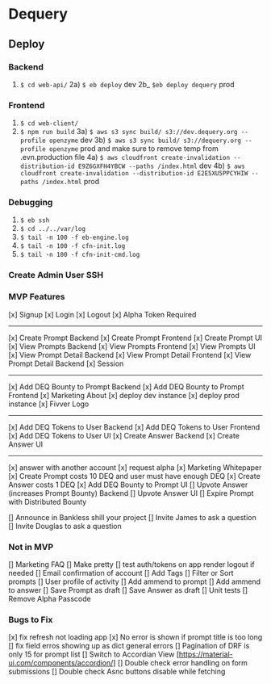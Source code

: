 # Dequery

## Deploy
### Backend
1) ```$ cd web-api/```
2a) ```$ eb deploy``` dev
2b_ ```$eb deploy dequery``` prod

### Frontend
1) ```$ cd web-client/```
2) ```$ npm run build```
3a) ```$ aws s3 sync build/ s3://dev.dequery.org --profile openzyme``` dev
3b) ```$ aws s3 sync build/ s3://dequery.org --profile openzyme``` prod and make sure to remove temp from .evn.production file
4a) ```$ aws cloudfront create-invalidation --distribution-id E9Z6GXFH4YBCW --paths /index.html``` dev
4b) ```$ aws cloudfront create-invalidation --distribution-id E2E5XU5PPCYHIW --paths /index.html``` prod

### Debugging
1) ```$ eb ssh```
2) ```$ cd ../../var/log```
3) ```$ tail -n 100 -f eb-engine.log```
4) ```$ tail -n 100 -f cfn-init.log```
5) ```$ tail -n 100 -f cfn-init-cmd.log```

### Create Admin User SSH


### MVP Features
[x] Signup
[x] Login
[x] Logout
[x] Alpha Token Required

-----
[x] Create Prompt Backend
[x] Create Prompt Frontend
[x] Create Prompt UI
[x] View Prompts Backend
[x] View Prompts Frontend
[x] View Prompts UI
[x] View Prompt Detail Backend
[x] View Prompt Detail Frontend
[x] View Prompt Detail Backend
[x] Session


------
[x] Add DEQ Bounty to Prompt Backend
[x] Add DEQ Bounty to Prompt Frontend
[x] Marketing About
[x] deploy dev instance
[x] deploy prod instance
[x] Fivver Logo

-----
[x] Add DEQ Tokens to User Backend
[x] Add DEQ Tokens to User Frontend
[x] Add DEQ Tokens to User UI
[x] Create Answer Backend
[x] Create Answer UI

------
[x] answer with another account
[x] request alpha
[x] Marketing Whitepaper
[x] Create Prompt costs 10 DEQ and user must have enough DEQ
[x] Create Answer costs 1 DEQ
[x] Add DEQ Bounty to Prompt UI
[] Upvote Answer (increases Prompt Bounty) Backend
[] Upvote Answer UI
[] Expire Prompt with Distributed Bounty

[] Announce in Bankless shill your project
[] Invite James to ask a question
[] Invite Douglas to ask a question



### Not in MVP
[] Marketing FAQ
[] Make pretty
[] test auth/tokens on app render logout if needed
[] Email confirmation of account
[] Add Tags
[] Filter or Sort prompts
[] User profile of activity
[] Add ammend to prompt
[] Add ammend to answer
[] Save Prompt as draft
[] Save Answer as draft
[] Unit tests
[] Remove Alpha Passcode

### Bugs to Fix
[x] fix refresh not loading app
[x] No error is shown if prompt title is too long
[] fix field erros showing up as dict general errors
[] Pagination of DRF is only 15 for prompt list
[] Switch to Accordian View [https://material-ui.com/components/accordion/]
[] Double check error handling on form submissions
[] Double check Asnc buttons disable while fetching
